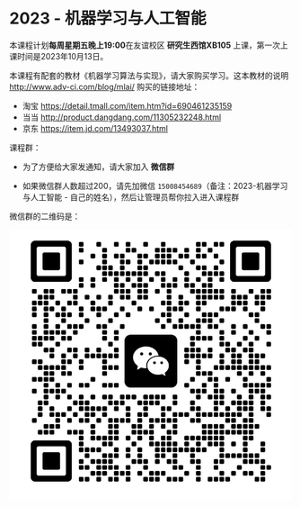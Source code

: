 # 2023 - 机器学习与人工智能



本课程计划**每周星期五晚上19:00**在友谊校区 **研究生西馆XB105** 上课，第一次上课时间是2023年10月13日。



本课程有配套的教材《机器学习算法与实现》，请大家购买学习。这本教材的说明 http://www.adv-ci.com/blog/mlai/
购买的链接地址：

* 淘宝 https://detail.tmall.com/item.htm?id=690461235159 
* 当当 http://product.dangdang.com/11305232248.html
* 京东 https://item.jd.com/13493037.html



课程群：

* 为了方便给大家发通知，请大家加入 **微信群** 

* 如果微信群人数超过200，请先加微信 `15008454689`（备注：2023-机器学习与人工智能 - 自己的姓名），然后让管理员帮你拉入进入课程群

微信群的二维码是：

![qrcode](images/2023-mlai-wechat-group.jpg)



